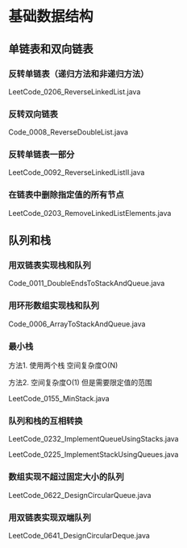 # 基础数据结构

## 单链表和双向链表

### 反转单链表（递归方法和非递归方法）

LeetCode_0206_ReverseLinkedList.java

### 反转双向链表

Code_0008_ReverseDoubleList.java

### 反转单链表一部分

LeetCode_0092_ReverseLinkedListII.java

### 在链表中删除指定值的所有节点

LeetCode_0203_RemoveLinkedListElements.java

## 队列和栈

### 用双链表实现栈和队列

Code_0011_DoubleEndsToStackAndQueue.java

### 用环形数组实现栈和队列

Code_0006_ArrayToStackAndQueue.java

### 最小栈

方法1. 使用两个栈 空间复杂度O(N)

方法2. 空间复杂度O(1) 但是需要限定值的范围

LeetCode_0155_MinStack.java

### 队列和栈的互相转换

LeetCode_0232_ImplementQueueUsingStacks.java

LeetCode_0225_ImplementStackUsingQueues.java

### 数组实现不超过固定大小的队列

LeetCode_0622_DesignCircularQueue.java

### 用双链表实现双端队列

LeetCode_0641_DesignCircularDeque.java
